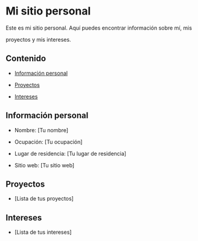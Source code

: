 # Mi sitio personal

Este es mi sitio personal. Aquí puedes encontrar información sobre mí, mis

proyectos y mis intereses.

## Contenido

* [Información personal](#información-personal)

* [Proyectos](#proyectos)

* [Intereses](#intereses)

## Información personal

* Nombre: [Tu nombre]

* Ocupación: [Tu ocupación]

* Lugar de residencia: [Tu lugar de residencia]

* Sitio web: [Tu sitio web]

## Proyectos

* [Lista de tus proyectos]

## Intereses

* [Lista de tus intereses]


<!--
**cjmunozy/cjmunozy** is a ✨ _special_ ✨ repository because its `README.md` (this file) appears on your GitHub profile.

Here are some ideas to get you started:

- 🔭 I’m currently working on ...
- 🌱 I’m currently learning ...
- 👯 I’m looking to collaborate on ...
- 🤔 I’m looking for help with ...
- 💬 Ask me about ...
- 📫 How to reach me: ...
- 😄 Pronouns: ...
- ⚡ Fun fact: ...
-->
